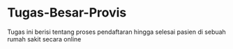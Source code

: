 # Tugas-Besar-Provis
Tugas ini berisi tentang proses pendaftaran hingga selesai pasien di sebuah rumah sakit secara online
